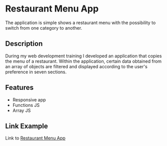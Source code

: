 # Restaurant Menu App

The application is simple shows a restaurant menu with the possibility to switch from one category to another.

## Description

During my web development training I developed an application that copies the menu of a restaurant. Within the application, certain data obtained from an array of objects are filtered and displayed according to the user's preference in seven sections.

## Features

- Responsive app
- Functions JS
- Array JS

## Link Example

Link to [Restaurant Menu App](https://creative-restaurant-menu.netlify.app/)

